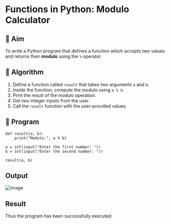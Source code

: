 # Functions in Python: Modulo Calculator

## 🎯 Aim
To write a Python program that defines a function which accepts two values and returns their **modulo** using the `%` operator.

## 🧠 Algorithm
1. Define a function called `result` that takes two arguments `a` and `b`.
2. Inside the function, compute the modulo using `a % b`.
3. Print the result of the modulo operation.
4. Get two integer inputs from the user.
5. Call the `result` function with the user-provided values.

## 🧾 Program

```
def result(a, b):
    print("Modulo:", a % b)

a = int(input("Enter the first number: "))
b = int(input("Enter the second number: "))

result(a, b)
```

## Output
![image](https://github.com/user-attachments/assets/ae9ba233-e53e-47df-bd3f-152498cb0fb0)

## Result
Thus the program has been successfully executed 
